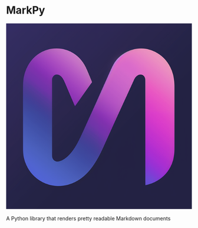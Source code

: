 # MarkPy

![logo](markpy_logo-small.png)

A Python library that renders pretty readable Markdown documents
